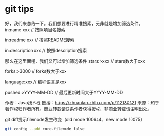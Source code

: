 # git tips

好，我们来总结一下。我们想要进行精准搜索，无非就是增加筛选条件。
in:name xxx // 按照项目名搜索

in:readme xxx // 按照README搜索

in:description xxx // 按照description搜索


那么在这里面呢，我们又可以增加筛选条件
stars:>xxx // stars数大于xxx

forks:>3000 // forks数大于xxx

language:xxx // 编程语言是xxx

pushed:>YYYY-MM-DD // 最后更新时间大于YYYY-MM-DD

作者：Java技术栈
链接：https://zhuanlan.zhihu.com/p/112130321
来源：知乎
著作权归作者所有。商业转载请联系作者获得授权，非商业转载请注明出处。


git diff提示filemode发生改变（old mode 100644、new mode 10075）
```bash
git config --add core.filemode false
```
